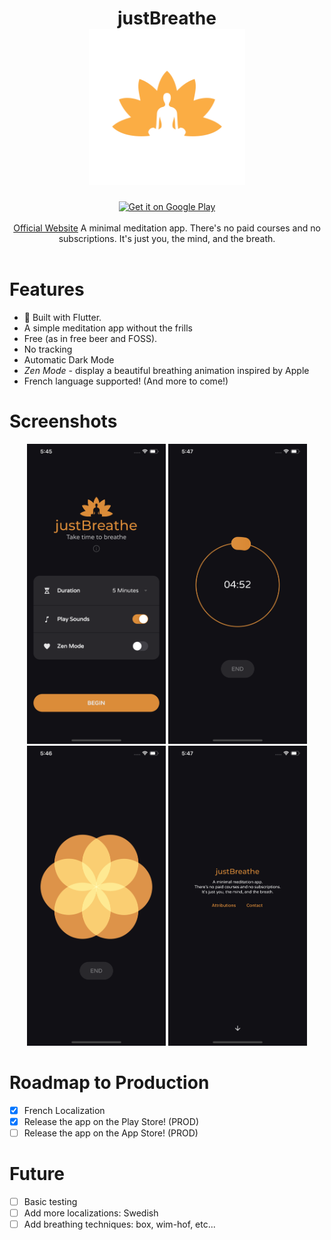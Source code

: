 <h1 align="center">
    justBreathe
    <br>
    <img alt="Logo" src="press/logo.png" height="250"> 
</h1>
<div align="center">
<div>
<a href='https://play.google.com/store/apps/details?id=ca.lising.justbreathe&pcampaignid=pcampaignidMKT-Other-global-all-co-prtnr-py-PartBadge-Mar2515-1'><img alt='Get it on Google Play' height="80" src='https://play.google.com/intl/en_us/badges/static/images/badges/en_badge_web_generic.png'/></a>
</div>
<br>
<a href="https://justbreathe.lising.ca">Official Website</a>
A minimal meditation app. 
There's no paid courses and no subscriptions.
It's just you, the mind, and the breath.
</div>
<br>


# Features

- 💙 Built with Flutter.
- A simple meditation app without the frills
- Free (as in free beer and FOSS).
- No tracking
- Automatic Dark Mode
- _Zen Mode_ - display a beautiful breathing animation inspired by Apple
- French language supported! (And more to come!)



# Screenshots

<div align="center">
    <img alt="Screenshot" src="press/screenshots/ios/dark/main.png" height="480"> 
    <img alt="Screenshot" src="press/screenshots/ios/dark/countdown.png" height="480"> 
    <img alt="Screenshot" src="press/screenshots/ios/dark/zenmode.png" height="480"> 
    <img alt="Screenshot" src="press/screenshots/ios/dark/about.png" height="480"> 
</div>

# Roadmap to Production

- [x] French Localization
- [x] Release the app on the Play Store! (PROD)
- [ ] Release the app on the App Store! (PROD)

# Future
- [ ] Basic testing
- [ ] Add more localizations: Swedish
- [ ] Add breathing techniques: box, wim-hof, etc...
